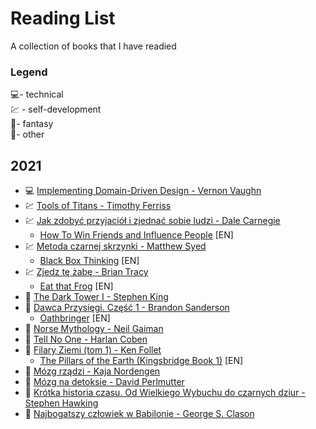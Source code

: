 # Reading List

A collection of books that I have readied

### Legend

💻- technical  
 💹 - self-development  
 🐲- fantasy  
 📘- other

## 2021

- 💻 [Implementing Domain-Driven Design - Vernon Vaughn](https://www.amazon.com/Implementing-Domain-Driven-Design-Vaughn-Vernon-ebook/dp/B00BCLEBN8/)
- 💹 [Tools of Titans - Timothy Ferriss](https://www.amazon.com/gp/product/B01HSMRWNU)
- 💹 [Jak zdobyć przyjaciół i zjednać sobie ludzi - Dale Carnegie](https://lubimyczytac.pl/ksiazka/50522/jak-zdobyc-przyjaciol-i-zjednac-sobie-ludzi)
  - [How To Win Friends and Influence People](https://www.amazon.com/gp/product/B003WEAI4E) [EN]
- 💹 [Metoda czarnej skrzynki - Matthew Syed](https://lubimyczytac.pl/ksiazka/4964250/metoda-czarnej-skrzynki-zaskakujaca-prawda-o-nauce-na-bledach)
  - [Black Box Thinking](https://www.amazon.com/Black-Box-Thinking-People-Mistakes-But-ebook/dp/B00SI0B8XC) [EN]
- 💹 [Zjedz tę żabę - Brian Tracy](https://lubimyczytac.pl/ksiazka/4854614/zjedz-te-zabe-21-metod-podnoszenia-wydajnosci-w-pracy-i-zwalczania-sklonnosci-do-zwlekania)
  - [Eat that Frog](https://www.amazon.com/Eat-That-Frog-Great-Procrastinating/dp/162656941X) [EN]
- 🐲 [The Dark Tower I - Stephen King](https://www.amazon.com/Dark-Tower-I-Gunslinger-ebook/dp/B018ER7JRC)
- 🐲 [Dawca Przysięgi. Część 1 - Brandon Sanderson](https://lubimyczytac.pl/ksiazka/4919076/dawca-przysiegi-czesc-1)
  - [Oathbringer](https://www.amazon.com/Oathbringer-Book-Three-Stormlight-Archive/dp/076532637X) [EN]
- 📘 [Norse Mythology - Neil Gaiman](https://www.amazon.com/Norse-Mythology-Neil-Gaiman-ebook/dp/B01HQA6EOC/)
- 📘 [Tell No One - Harlan Coben](https://www.amazon.com/Tell-No-One-Harlan-Coben-ebook/dp/B002SXIF4A)
- 📘 [Filary Ziemi (tom 1) - Ken Follet](https://lubimyczytac.pl/ksiazka/4806746/filary-ziemi)
  - [The Pillars of the Earth (Kingsbridge Book 1)](https://www.amazon.com/gp/product/B003TO5GXU) [EN]
- 📘 [Mózg rządzi - Kaja Nordengen](https://lubimyczytac.pl/ksiazka/4815321/mozg-rzadzi-twoj-niezastapiony-narzad)
- 📘 [Mózg na detoksie - David Perlmutter](https://lubimyczytac.pl/ksiazka/4967943/mozg-na-detoksie-oczysc-swoj-umysl-by-sprawniej-myslec-wzmocnic-relacje-i-znalezc-szczescie)
- 📘 [Krótka historia czasu. Od Wielkiego Wybuchu do czarnych dziur -
  Stephen Hawking](https://lubimyczytac.pl/ksiazka/4808886/krotka-historia-czasu-od-wielkiego-wybuchu-do-czarnych-dziur)
- 📘 [Najbogatszy człowiek w Babilonie - George S. Clason](https://lubimyczytac.pl/ksiazka/4377439/najbogatszy-czlowiek-w-babilonie)

